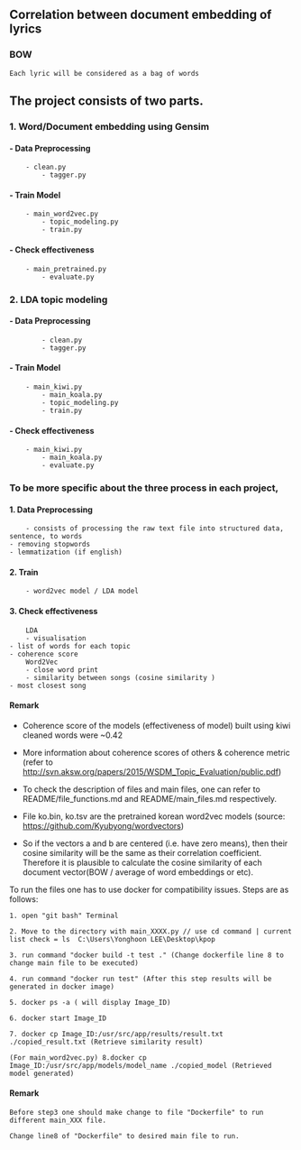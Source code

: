 ## Correlation  between document embedding of lyrics

### BOW
	Each lyric will be considered as a bag of words 
## The project consists of two parts.

### 1. Word/Document embedding using Gensim
    
####    	- Data Preprocessing 

		- clean.py  
        	- tagger.py 
    
####    	- Train Model

		- main_word2vec.py 
        	- topic_modeling.py 
        	- train.py 

#### 	- Check effectiveness 

		- main_pretrained.py 
        	- evaluate.py

### 	2. LDA topic modeling 
    	  
#### 	  - Data Preprocessing 
	   
        	- clean.py
        	- tagger.py
    
#### 	  - Train Model
        
		- main_kiwi.py 
        	- main_koala.py 
        	- topic_modeling.py 
        	- train.py 

#### 	  - Check effectiveness  
        	
		- main_kiwi.py 
        	- main_koala.py 
        	- evaluate.py

### To be more specific about the three process in each project,
####    1. Data Preprocessing 
        - consists of processing the raw text file into structured data, sentence, to words
	- removing stopwords
	- lemmatization (if english) 

####    2. Train 
        - word2vec model / LDA model

####    3. Check effectiveness
        LDA
        - visualisation
	- list of words for each topic 
	- coherence score 
        Word2Vec
        - close word print
        - similarity between songs (cosine similarity )
	- most closest song

#### Remark

- Coherence score of the models (effectiveness of model) built using kiwi cleaned words were ~0.42 

- More information about coherence scores of others & coherence metric (refer to http://svn.aksw.org/papers/2015/WSDM_Topic_Evaluation/public.pdf)

- To check the description of files and main files, one can refer to README/file_functions.md and README/main_files.md respectively.

- File ko.bin, ko.tsv are the pretrained korean word2vec models (source: https://github.com/Kyubyong/wordvectors)

- So if the vectors a and b are centered (i.e. have zero means), then their cosine similarity will be the same as their correlation coefficient. Therefore it is plausible to calculate the cosine similarity of each document vector(BOW / average of word embeddings or etc). 

To run the files one has to use docker for compatibility issues.
Steps are as follows:

	1. open "git bash" Terminal

	2. Move to the directory with main_XXXX.py // use cd command | current list check = ls  C:\Users\Yonghoon LEE\Desktop\kpop
	
	3. run command "docker build -t test ." (Change dockerfile line 8 to change main file to be executed)
	
	4. run command "docker run test" (After this step results will be generated in docker image)
	
	5. docker ps -a ( will display Image_ID)
	
	6. docker start Image_ID
	
	7. docker cp Image_ID:/usr/src/app/results/result.txt ./copied_result.txt (Retrieve similarity result)
	
	(For main_word2vec.py) 8.docker cp Image_ID:/usr/src/app/models/model_name ./copied_model (Retrieved model generated) 

#### Remark
	Before step3 one should make change to file "Dockerfile" to run different main_XXX file.
	
	Change line8 of "Dockerfile" to desired main file to run.
